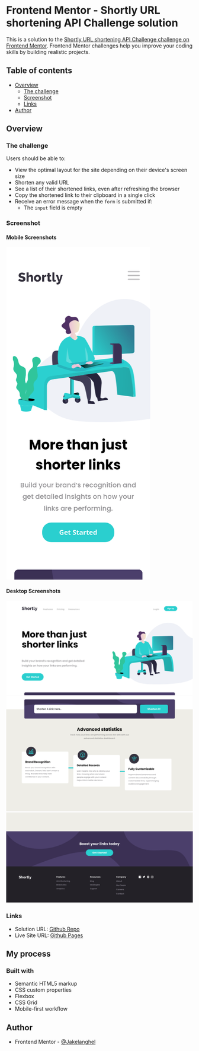 # Frontend Mentor - Shortly URL shortening API Challenge solution

This is a solution to the [Shortly URL shortening API Challenge challenge on Frontend Mentor](https://www.frontendmentor.io/challenges/url-shortening-api-landing-page-2ce3ob-G). Frontend Mentor challenges help you improve your coding skills by building realistic projects. 

## Table of contents

- [Overview](#overview)
  - [The challenge](#the-challenge)
  - [Screenshot](#screenshot)
  - [Links](#links)
- [Author](#author)


## Overview

### The challenge

Users should be able to:

- View the optimal layout for the site depending on their device's screen size
- Shorten any valid URL
- See a list of their shortened links, even after refreshing the browser
- Copy the shortened link to their clipboard in a single click
- Receive an error message when the `form` is submitted if:
  - The `input` field is empty

### Screenshot

#### Mobile Screenshots
![](./screen-shots/mobile-sc-1.png)


#### Desktop Screenshots
![](./screen-shots/dsktop-sc-1.png)
![](./screen-shots/dsktop-sc-2.png)
![](./screen-shots/dsktop-sc-3.png)


### Links

- Solution URL: [Github Repo](https://github.com/Jakelanghel/url-shortener)
- Live Site URL: [Github Pages](https://your-live-site-url.com)

## My process

### Built with

- Semantic HTML5 markup
- CSS custom properties
- Flexbox
- CSS Grid
- Mobile-first workflow


## Author

- Frontend Mentor - [@Jakelanghel](https://www.frontendmentor.io/profile/Jakelanghel)


